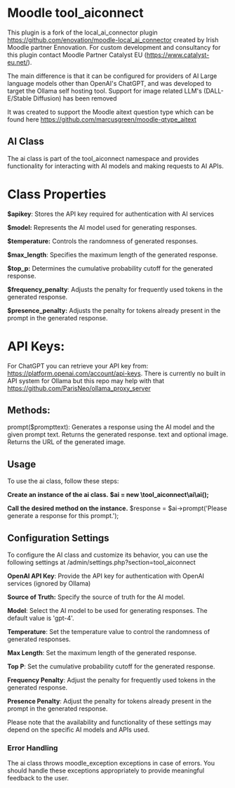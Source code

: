 # Moodle tool_aiconnect

This plugin is a fork of the local_ai_connector plugin https://github.com/enovation/moodle-local_ai_connector created by Irish Moodle partner Ennovation. For custom development and consultancy for this plugin contact Moodle Partner Catalyst EU (https://www.catalyst-eu.net/).

The main difference is that it can be configured for providers of AI Large language models other than OpenAI's ChatGPT, and was developed to target the Ollama self hosting tool. Support for image related LLM's (DALL-E/Stable Diffusion) has been removed

It was created to support the Moodle aitext question type which can be found here https://github.com/marcusgreen/moodle-qtype_aitext

## AI Class
The ai class is part of the tool_aiconnect namespace and provides functionality for interacting with AI models and making requests to AI APIs.

# Class Properties
**$apikey**: Stores the API key required for authentication with AI services

**$model:** Represents the AI model used for generating responses.

**$temperature:** Controls the randomness of generated responses.

**$max_length**: Specifies the maximum length of the generated response.

**$top_p:** Determines the cumulative probability cutoff for the generated response.

**$frequency_penalty**: Adjusts the penalty for frequently used tokens in the generated response.

**$presence_penalty:** Adjusts the penalty for tokens already present in the prompt in the generated response.

# API Keys:
For ChatGPT you can retrieve your API key from: https://platform.openai.com/account/api-keys. There is currently no built in API system for Ollama but this repo may help with that https://github.com/ParisNeo/ollama_proxy_server


## Methods:
prompt($prompttext): Generates a response using the AI model and the given prompt text. Returns the generated response.
 text and optional image. Returns the URL of the generated image.


## Usage
To use the ai class, follow these steps:

**Create an instance of the ai class.**
**$ai = new \tool_aiconnect\ai\ai();**

**Call the desired method on the instance.**
$response = $ai->prompt('Please generate a response for this prompt.');

## Configuration Settings
To configure the AI class and customize its behavior, you can use the following settings at /admin/settings.php?section=tool_aiconnect

**OpenAI API Key**: Provide the API key for authentication with OpenAI services (ignored by Ollama)

**Source of Truth:** Specify the source of truth for the AI model.

**Model**: Select the AI model to be used for generating responses. The default value is 'gpt-4'.

**Temperature**: Set the temperature value to control the randomness of generated responses.

**Max Length**: Set the maximum length of the generated response.

**Top P**: Set the cumulative probability cutoff for the generated response.

**Frequency Penalty**: Adjust the penalty for frequently used tokens in the generated response.

**Presence Penalty**: Adjust the penalty for tokens already present in the prompt in the generated response.

Please note that the availability and functionality of these settings may depend on the specific AI models and APIs used.

### Error Handling
The ai class throws moodle_exception exceptions in case of errors. You should handle these exceptions appropriately to provide meaningful feedback to the user.
